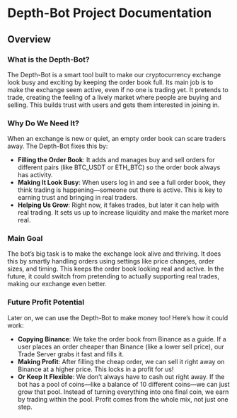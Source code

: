 

# Depth-Bot Project Documentation

## Overview

### What is the Depth-Bot?

The Depth-Bot is a smart tool built to make our cryptocurrency exchange look busy and exciting by keeping the order book full. Its main job is to make the exchange seem active, even if no one is trading yet. It pretends to trade, creating the feeling of a lively market where people are buying and selling. This builds trust with users and gets them interested in joining in.

### Why Do We Need It?

When an exchange is new or quiet, an empty order book can scare traders away. The Depth-Bot fixes this by:

- **Filling the Order Book**: It adds and manages buy and sell orders for different pairs (like BTC_USDT or ETH_BTC) so the order book always has activity.
- **Making It Look Busy**: When users log in and see a full order book, they think trading is happening—someone out there is active. This is key to earning trust and bringing in real traders.
- **Helping Us Grow**: Right now, it fakes trades, but later it can help with real trading. It sets us up to increase liquidity and make the market more real.

### Main Goal

The bot’s big task is to make the exchange look alive and thriving. It does this by smartly handling orders using settings like price changes, order sizes, and timing. This keeps the order book looking real and active. In the future, it could switch from pretending to actually supporting real trades, making our exchange even better.

### Future Profit Potential

Later on, we can use the Depth-Bot to make money too! Here’s how it could work:
- **Copying Binance**: We take the order book from Binance as a guide. If a user places an order cheaper than Binance (like a lower sell price), our Trade Server grabs it fast and fills it.
- **Making Profit**: After filling the cheap order, we can sell it right away on Binance at a higher price. This locks in a profit for us!
- **Or Keep It Flexible**: We don’t always have to cash out right away. If the bot has a pool of coins—like a balance of 10 different coins—we can just grow that pool. Instead of turning everything into one final coin, we earn by trading within the pool. Profit comes from the whole mix, not just one step.

